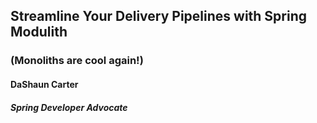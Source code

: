 ## Streamline Your Delivery Pipelines with Spring Modulith
### (Monoliths are cool again!)
#### DaShaun Carter
##### Spring Developer Advocate